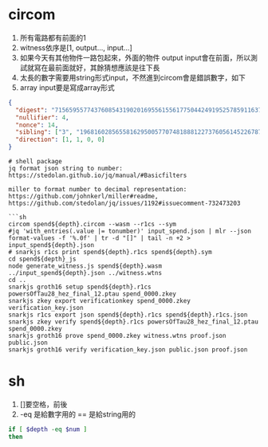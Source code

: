 # circom 
1. 所有電路都有前面的1
2. witness依序是[1, output..., input...]
3. 如果今天有其他物件一路包起來，外面的物件 output input會在前面，所以測試就寫在最前面就好，其餘猜想應該是往下長
4. 太長的數字需要用string形式input，不然進到circom會是錯誤數字，如下
5. array input要是寫成array形式
```json
{
  "digest": "7156595577437608543190201695561556177504424919525785911637562183334393590048",
  "nullifier": 4,
  "nonce": 14,
  "sibling": ["3", "19681602856558162950057707481888122737605614522678761875609416502251241175621", "4949757766996550399175443158059310394257309534281238094727193345225681506852", "18633364347856320646884886547836821398229701470730139821384419637975014912921"],
  "direction": [1, 1, 0, 0]
}
```

```
# shell package
jq format json string to number:
https://stedolan.github.io/jq/manual/#Basicfilters

miller to format number to decimal representation: 
https://github.com/johnkerl/miller#readme, https://github.com/stedolan/jq/issues/1192#issuecomment-732473203

```sh
circom spend${depth}.circom --wasm --r1cs --sym
#jq 'with_entries(.value |= tonumber)' input_spend.json | mlr --json format-values -f '%.0f' | tr -d "[]" | tail -n +2 > input_spend${depth}.json
# snarkjs r1cs print spend${depth}.r1cs spend${depth}.sym
cd spend${depth}_js
node generate_witness.js spend${depth}.wasm ../input_spend${depth}.json ../witness.wtns
cd ..
snarkjs groth16 setup spend${depth}.r1cs powersOfTau28_hez_final_12.ptau spend_0000.zkey
snarkjs zkey export verificationkey spend_0000.zkey verification_key.json
snarkjs r1cs export json spend${depth}.r1cs spend${depth}.r1cs.json
snarkjs zkey verify spend${depth}.r1cs powersOfTau28_hez_final_12.ptau spend_0000.zkey
snarkjs groth16 prove spend_0000.zkey witness.wtns proof.json public.json
snarkjs groth16 verify verification_key.json public.json proof.json
```

# sh
1. []要空格，前後
2. -eq 是給數字用的 == 是給string用的
```sh
if [ $depth -eq $num ]
then
```


